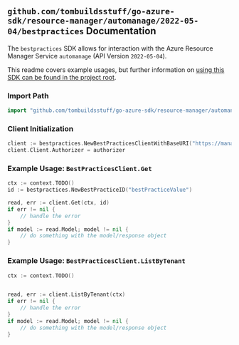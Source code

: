 
## `github.com/tombuildsstuff/go-azure-sdk/resource-manager/automanage/2022-05-04/bestpractices` Documentation

The `bestpractices` SDK allows for interaction with the Azure Resource Manager Service `automanage` (API Version `2022-05-04`).

This readme covers example usages, but further information on [using this SDK can be found in the project root](https://github.com/tombuildsstuff/go-azure-sdk/tree/main/docs).

### Import Path

```go
import "github.com/tombuildsstuff/go-azure-sdk/resource-manager/automanage/2022-05-04/bestpractices"
```


### Client Initialization

```go
client := bestpractices.NewBestPracticesClientWithBaseURI("https://management.azure.com")
client.Client.Authorizer = authorizer
```


### Example Usage: `BestPracticesClient.Get`

```go
ctx := context.TODO()
id := bestpractices.NewBestPracticeID("bestPracticeValue")

read, err := client.Get(ctx, id)
if err != nil {
	// handle the error
}
if model := read.Model; model != nil {
	// do something with the model/response object
}
```


### Example Usage: `BestPracticesClient.ListByTenant`

```go
ctx := context.TODO()


read, err := client.ListByTenant(ctx)
if err != nil {
	// handle the error
}
if model := read.Model; model != nil {
	// do something with the model/response object
}
```

